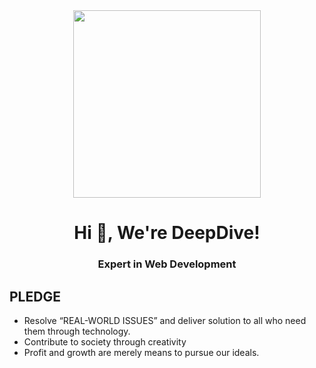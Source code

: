 <div align="center">
<img src="https://www.deepdive.sh/media/logo.tp.png" width="300px">
<h1>Hi 👋, We're DeepDive!</h1>
<h3>Expert in Web Development</h3>
</div>

## PLEDGE
- Resolve “REAL-WORLD ISSUES” and deliver solution to all who need them through technology.
- Contribute to society through creativity
- Profit and growth are merely means to pursue our ideals.

